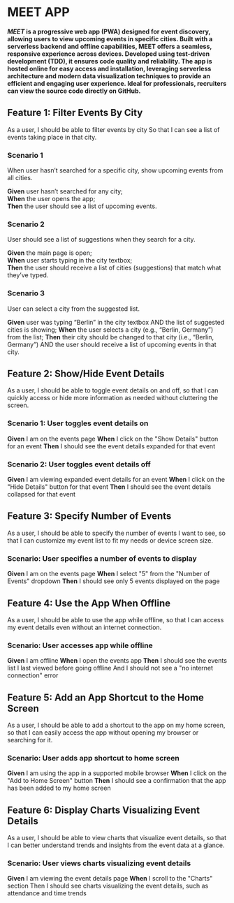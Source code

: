# MEET APP

**_MEET_ is a progressive web app (PWA) designed for event discovery, allowing users to view upcoming events in specific cities. Built with a serverless backend and offline capabilities, MEET offers a seamless, responsive experience across devices. Developed using test-driven development (TDD), it ensures code quality and reliability. The app is hosted online for easy access and installation, leveraging serverless architecture and modern data visualization techniques to provide an efficient and engaging user experience. Ideal for professionals, recruiters can view the source code directly on GitHub.**



## Feature 1: Filter Events By City

As a user,
I should be able to filter events by city
So that I can see a list of events taking place in that city.

### Scenario 1
When user hasn’t searched for a specific city, show upcoming events from all cities.

**Given** user hasn’t searched for any city;  
**When** the user opens the app;  
**Then** the user should see a list of upcoming events.
### Scenario 2
User should see a list of suggestions when they search for a city.

**Given** the main page is open;  
**When** user starts typing in the city textbox;  
**Then** the user should receive a list of cities (suggestions) that match what they’ve typed.
### Scenario 3
User can select a city from the suggested list.

**Given** user was typing “Berlin” in the city textbox AND the list of suggested cities is showing;
**When** the user selects a city (e.g., “Berlin, Germany”) from the list;
**Then** their city should be changed to that city (i.e., “Berlin, Germany”) AND the user should receive a list of upcoming events in that city.


## Feature 2: Show/Hide Event Details
As a user, I should be able to toggle event details on and off, so that I can quickly access or hide more information as needed without cluttering the screen.

### Scenario 1: User toggles event details on
**Given** I am on the events page
**When** I click on the "Show Details" button for an event
**Then** I should see the event details expanded for that event

### Scenario 2: User toggles event details off
**Given** I am viewing expanded event details for an event
**When** I click on the "Hide Details" button for that event
**Then** I should see the event details collapsed for that event


## Feature 3: Specify Number of Events
As a user, I should be able to specify the number of events I want to see, so that I can customize my event list to fit my needs or device screen size.

### Scenario: User specifies a number of events to display
**Given** I am on the events page
**When** I select "5" from the "Number of Events" dropdown
**Then** I should see only 5 events displayed on the page


## Feature 4: Use the App When Offline
As a user, I should be able to use the app while offline, so that I can access my event details even without an internet connection.

### Scenario: User accesses app while offline
**Given** I am offline
**When** I open the events app
**Then** I should see the events list I last viewed before going offline
And I should not see a "no internet connection" error


## Feature 5: Add an App Shortcut to the Home Screen
As a user, I should be able to add a shortcut to the app on my home screen, so that I can easily access the app without opening my browser or searching for it.

### Scenario: User adds app shortcut to home screen
**Given** I am using the app in a supported mobile browser
**When** I click on the "Add to Home Screen" button
**Then** I should see a confirmation that the app has been added to my home screen


## Feature 6: Display Charts Visualizing Event Details
As a user, I should be able to view charts that visualize event details, so that I can better understand trends and insights from the event data at a glance.

### Scenario: User views charts visualizing event details
**Given** I am viewing the event details page
**When** I scroll to the "Charts" section
Then I should see charts visualizing the event details, such as attendance and time trends